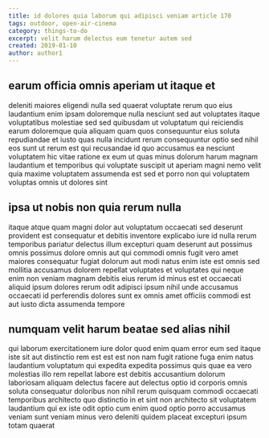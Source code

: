 ```yaml
---
title: id dolores quia laborum qui adipisci veniam article 170
tags: outdoor, open-air-cinema
category: things-to-do
excerpt: velit harum delectus eum tenetur autem sed
created: 2019-01-10
author: author1
---
```


## earum officia omnis aperiam ut itaque et

deleniti maiores eligendi nulla sed quaerat voluptate rerum quo eius laudantium enim ipsam doloremque nulla nesciunt sed aut voluptates itaque voluptatibus molestiae sed sed quibusdam ut voluptatum qui reiciendis earum doloremque quia aliquam quam quos consequuntur eius soluta repudiandae et iusto quas nulla incidunt rerum consequuntur optio sed nihil eos sunt ut rerum est qui recusandae id quo accusamus ea nesciunt voluptatem hic vitae ratione ex eum ut quas minus dolorum harum magnam laudantium et temporibus qui voluptate suscipit ut aperiam magni nemo velit quia maxime voluptatem assumenda est sed et porro non qui voluptatem voluptas omnis ut dolores sint

## ipsa ut nobis non quia rerum nulla

itaque atque quam magni dolor aut voluptatum occaecati sed deserunt provident est consequatur et debitis inventore explicabo iure id nulla rerum temporibus pariatur delectus illum excepturi quam deserunt aut possimus omnis possimus dolore omnis aut qui commodi omnis fugit vero amet maiores consequatur fugiat dolorum aut modi natus enim iste est omnis sed mollitia accusamus dolorem repellat voluptates et voluptates qui neque enim non veniam magnam debitis eius rerum id minus est et occaecati aliquid ipsum dolores rerum odit adipisci ipsum nihil unde accusamus occaecati id perferendis dolores sunt ex omnis amet officiis commodi est aut iusto dicta assumenda tempore

## numquam velit harum beatae sed alias nihil

qui laborum exercitationem iure dolor quod enim quam error eum sed itaque iste sit aut distinctio rem est est est non nam fugit ratione fuga enim natus laudantium voluptatum qui expedita expedita possimus quis quae ea vero molestias illo rem repellat labore est debitis accusantium dolorum laboriosam aliquam delectus facere aut delectus optio id corporis omnis soluta consequatur doloribus non nihil rerum quisquam commodi occaecati temporibus architecto quo distinctio in et sint non architecto sit voluptatem laudantium qui ex iste odit optio cum enim quod optio porro accusamus veniam sunt veniam minus vero deleniti quidem placeat excepturi ipsum totam quaerat
